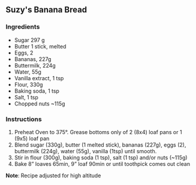 ## Suzy's Banana Bread

### Ingredients

* Sugar 297 g
* Butter 1 stick, melted
* Eggs, 2
* Bananas, 227g
* Buttermilk, 224g
* Water, 55g
* Vanilla extract, 1 tsp
* Flour, 330g
* Baking soda, 1 tsp
* Salt, 1 tsp
* Chopped nuts ~115g


### Instructions

1. Preheat Oven to 375°.  Grease bottoms only of 2 (8x4) loaf pans or 1 (9x5) loaf pan
2. Blend sugar (330g), butter (1 melted stick), bananas (227g), eggs (2), buttermilk (224g), water (55g), vanilla (1tsp) until smooth.
3. Stir in flour (300g), baking soda (1 tsp), salt (1 tsp) and/or nuts (~115g)
4. Bake 8” loaves 65min, 9” loaf 90min or until toothpick comes out clean

**Note**: Recipe adjusted for high altitude